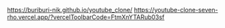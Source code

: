 https://buriburi-nik.github.io/youtube_clone/
https://youtube-clone-seven-rho.vercel.app/?vercelToolbarCode=FtmXnYTARub03sf

